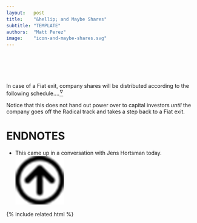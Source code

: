 ```yaml
---
layout:   post
title:    "&hellip; and Maybe Shares"
subtitle: "TEMPLATE"
authors:  "Matt Perez"
image:    "icon-and-maybe-shares.svg"
---
```


<div style="display:none;">
 <p>Shares could be part of a <span class="_paradigm">Radical</span> deal.</p>
</div>

<h1>&nbsp;</h1>
 <p><span calss='_quotespan'>In case of a <span class='_paradigm'>Fiat</span> exit, company shares will be distributed according to the following schedule&hellip;.</span><a href="#en01"><sup id="bm01">&hairsp;&nabla;&hairsp;</sup></a></p>
 <p>Notice that this does not hand out power over to capital investors <em>until</em> the company goes off the <span class="_paradigm">Radical</span> track and takes a step back to a <span class='_paradigm'>Fiat</span> exit.</p>

<h1 class="_section">ENDNOTES</h1>
 <ul>
  <li id="en01">
   <p class="_list-item">
    This came up in a conversation with Jens Hortsman today.
    <a class="_uparrow" href="#bm01"><img src="/assets/img/arrow-up-icon.png"></a>
   </p>
  </li>
 </ul>

{% include related.html %}
